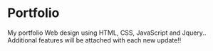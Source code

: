 # Portfolio
My portfolio
Web design using HTML, CSS, JavaScript and Jquery..
Additional features will be attached with each new update!!
